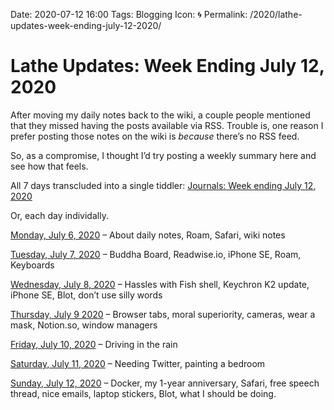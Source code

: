 Date: 2020-07-12 16:00
Tags: Blogging
Icon: 🌀
Permalink: /2020/lathe-updates-week-ending-july-12-2020/

# Lathe Updates: Week Ending July 12, 2020

After moving my daily notes back to the wiki, a couple people mentioned that they missed having the posts available via RSS. Trouble is, one reason I prefer posting those notes on the wiki is _because_ there’s no RSS feed.

So, as a compromise, I thought I’d try posting a weekly summary here and see how that feels.

All 7 days transcluded into a single tiddler: [Journals: Week ending July 12, 2020](https://rudimentarylathe.org/index.html#Journals%3A%20Week%20ending%20July%2012%2C%202020)

Or, each day individally.

[Monday, July 6, 2020](https://rudimentarylathe.org/#Monday%2C%20July%206%2C%202020) – About daily notes, Roam, Safari, wiki notes

[Tuesday, July 7, 2020](https://rudimentarylathe.org/#Tuesday%2C%20July%207%2C%202020) – Buddha Board, Readwise.io, iPhone SE, Roam, Keyboards

[Wednesday, July 8, 2020](https://rudimentarylathe.org/#Wednesday%2C%20July%208%2C%202020) – Hassles with Fish shell, Keychron K2 update, iPhone SE, Blot, don’t use silly words

[Thursday, July 9 2020](https://rudimentarylathe.org/#Thursday%2C%20July%209%2C%202020) – Browser tabs, moral superiority, cameras, wear a mask, Notion.so, window managers

[Friday, July 10, 2020](https://rudimentarylathe.org/#Friday%2C%20July%2010%2C%202020) – Driving in the rain

[Saturday, July 11, 2020](https://rudimentarylathe.org/#Saturday%2C%20July%2011%2C%202020) – Needing Twitter, painting a bedroom

[Sunday, July 12, 2020](https://rudimentarylathe.org/#Sunday%2C%20July%2012%2C%202020) – Docker, my 1-year anniversary, Safari, free speech thread, nice emails, laptop stickers, Blot, what I should be doing.